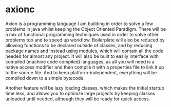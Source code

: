 # axionc
 
Axion is a programming language I am building in order to solve a few problems in java whilst keeping the Object Oriented Paradigm. There will be a mix of functional programming techniques used in order to solve other problems too and to speed up workflow. Boilerplate will also be reduced by allowing functions to be declared outside of classes, and by reducing package names and instead using modules, which will contain all the code needed for almost any project. It will also be built to easily interface with compiled (machine code compiled) languages, as all you will need is a native access modifier and then compile it with a properties file to link it up to the source file. And to keep platform-independent, everything will be compiled down to a simple bytecode.

Another feature will be lazy loading classes, which makes the initial startup time less, and allows you to optimize large projects by keeping classes unloaded until needed, although they will be ready for quick access. 
